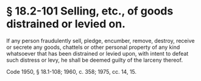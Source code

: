 # § 18.2-101 Selling, etc., of goods distrained or levied on.

<p>If any person fraudulently sell, pledge, encumber, remove, destroy, receive or secrete any goods, chattels or other personal property of any kind whatsoever that has been distrained or levied upon, with intent to defeat such distress or levy, he shall be deemed guilty of the larceny thereof.</p><p>Code 1950, § 18.1-108; 1960, c. 358; 1975, cc. 14, 15.</p>